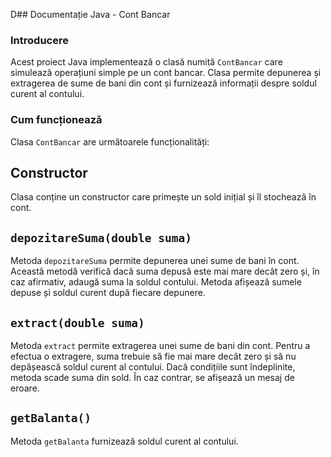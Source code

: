 D## Documentație Java - Cont Bancar

### Introducere

Acest proiect Java implementează o clasă numită `ContBancar` care simulează operațiuni simple 
pe un cont bancar. Clasa permite depunerea și extragerea de sume de bani din cont și furnizează informații despre soldul curent al contului.

### Cum funcționează

Clasa `ContBancar` are următoarele funcționalități:

## Constructor

Clasa conține un constructor care primește un sold inițial și îl stochează în cont.

## `depozitareSuma(double suma)`

Metoda `depozitareSuma` permite depunerea unei sume de bani în cont.
Această metodă verifică dacă suma depusă este mai mare decât zero și, în caz afirmativ, 
adaugă suma la soldul contului. Metoda afișează sumele depuse și soldul curent după fiecare depunere.

## `extract(double suma)`

Metoda `extract` permite extragerea unei sume de bani din cont.
Pentru a efectua o extragere, suma trebuie să fie mai mare decât zero și să nu
depășească soldul curent al contului. Dacă condițiile sunt îndeplinite, metoda scade suma din sold. În caz contrar, se afișează un mesaj de eroare.

## `getBalanta()`

Metoda `getBalanta` furnizează soldul curent al contului.
